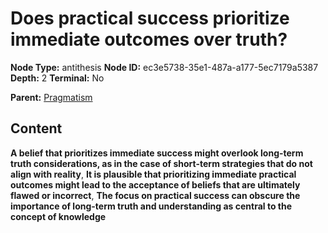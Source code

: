 # Does practical success prioritize immediate outcomes over truth?

**Node Type:** antithesis
**Node ID:** ec3e5738-35e1-487a-a177-5ec7179a5387
**Depth:** 2
**Terminal:** No

**Parent:** [Pragmatism](pragmatism.md)

## Content

**A belief that prioritizes immediate success might overlook long-term truth considerations, as in the case of short-term strategies that do not align with reality**, **It is plausible that prioritizing immediate practical outcomes might lead to the acceptance of beliefs that are ultimately flawed or incorrect**, **The focus on practical success can obscure the importance of long-term truth and understanding as central to the concept of knowledge**
